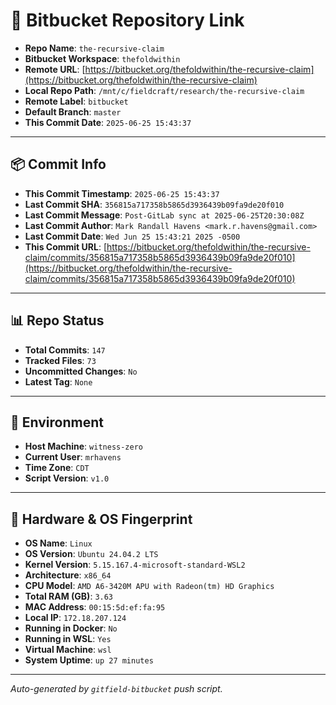 # 🔗 Bitbucket Repository Link

- **Repo Name**: `the-recursive-claim`
- **Bitbucket Workspace**: `thefoldwithin`
- **Remote URL**: [https://bitbucket.org/thefoldwithin/the-recursive-claim](https://bitbucket.org/thefoldwithin/the-recursive-claim)
- **Local Repo Path**: `/mnt/c/fieldcraft/research/the-recursive-claim`
- **Remote Label**: `bitbucket`
- **Default Branch**: `master`
- **This Commit Date**: `2025-06-25 15:43:37`

---

## 📦 Commit Info

- **This Commit Timestamp**: `2025-06-25 15:43:37`
- **Last Commit SHA**: `356815a717358b5865d3936439b09fa9de20f010`
- **Last Commit Message**: `Post-GitLab sync at 2025-06-25T20:30:08Z`
- **Last Commit Author**: `Mark Randall Havens <mark.r.havens@gmail.com>`
- **Last Commit Date**: `Wed Jun 25 15:43:21 2025 -0500`
- **This Commit URL**: [https://bitbucket.org/thefoldwithin/the-recursive-claim/commits/356815a717358b5865d3936439b09fa9de20f010](https://bitbucket.org/thefoldwithin/the-recursive-claim/commits/356815a717358b5865d3936439b09fa9de20f010)

---

## 📊 Repo Status

- **Total Commits**: `147`
- **Tracked Files**: `73`
- **Uncommitted Changes**: `No`
- **Latest Tag**: `None`

---

## 🧭 Environment

- **Host Machine**: `witness-zero`
- **Current User**: `mrhavens`
- **Time Zone**: `CDT`
- **Script Version**: `v1.0`

---

## 🧬 Hardware & OS Fingerprint

- **OS Name**: `Linux`
- **OS Version**: `Ubuntu 24.04.2 LTS`
- **Kernel Version**: `5.15.167.4-microsoft-standard-WSL2`
- **Architecture**: `x86_64`
- **CPU Model**: `AMD A6-3420M APU with Radeon(tm) HD Graphics`
- **Total RAM (GB)**: `3.63`
- **MAC Address**: `00:15:5d:ef:fa:95`
- **Local IP**: `172.18.207.124`
- **Running in Docker**: `No`
- **Running in WSL**: `Yes`
- **Virtual Machine**: `wsl`
- **System Uptime**: `up 27 minutes`

---

_Auto-generated by `gitfield-bitbucket` push script._
